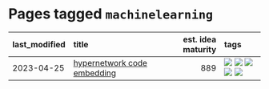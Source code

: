 # Pages tagged `machinelearning`

|last_modified|title|est. idea maturity|tags
|:---|:---|---:|:---|
|2023-04-25|[hypernetwork code embedding](../hypernetwork_embedding_for_code.md)|889|[![](https://img.shields.io/badge/tag-embeddings-5e378d)](../tags/embeddings.md) [![](https://img.shields.io/badge/tag-llm-394ee4)](../tags/llm.md) [![](https://img.shields.io/badge/tag-machinelearning-cc5ed7)](../tags/machinelearning.md) [![](https://img.shields.io/badge/tag-models-7fe3bd)](../tags/models.md) [![](https://img.shields.io/badge/tag-nlp-dd597e)](../tags/nlp.md)|